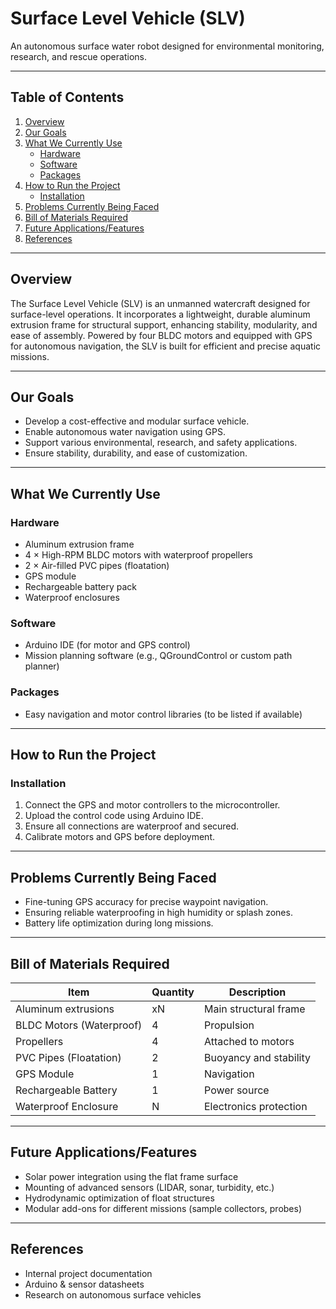 # Surface Level Vehicle (SLV)

An autonomous surface water robot designed for environmental monitoring, research, and rescue operations.

---

## Table of Contents
1. [Overview](#overview)
2. [Our Goals](#our-goals)
3. [What We Currently Use](#what-we-currently-use)
    - [Hardware](#hardware)
    - [Software](#software)
    - [Packages](#packages)
4. [How to Run the Project](#how-to-run-the-project)
    - [Installation](#installation)
5. [Problems Currently Being Faced](#problems-currently-being-faced)
6. [Bill of Materials Required](#bill-of-materials-required)
7. [Future Applications/Features](#future-applicationsfeatures)
8. [References](#references)

---

## Overview

The Surface Level Vehicle (SLV) is an unmanned watercraft designed for surface-level operations. It incorporates a lightweight, durable aluminum extrusion frame for structural support, enhancing stability, modularity, and ease of assembly. Powered by four BLDC motors and equipped with GPS for autonomous navigation, the SLV is built for efficient and precise aquatic missions.

---

## Our Goals

- Develop a cost-effective and modular surface vehicle.
- Enable autonomous water navigation using GPS.
- Support various environmental, research, and safety applications.
- Ensure stability, durability, and ease of customization.

---

## What We Currently Use

### Hardware

- Aluminum extrusion frame  
- 4 × High-RPM BLDC motors with waterproof propellers  
- 2 × Air-filled PVC pipes (floatation)  
- GPS module  
- Rechargeable battery pack  
- Waterproof enclosures

### Software

- Arduino IDE (for motor and GPS control)  
- Mission planning software (e.g., QGroundControl or custom path planner)

### Packages

- Easy navigation and motor control libraries (to be listed if available)

---

## How to Run the Project

### Installation

1. Connect the GPS and motor controllers to the microcontroller.
2. Upload the control code using Arduino IDE.
3. Ensure all connections are waterproof and secured.
4. Calibrate motors and GPS before deployment.

---

## Problems Currently Being Faced

- Fine-tuning GPS accuracy for precise waypoint navigation.
- Ensuring reliable waterproofing in high humidity or splash zones.
- Battery life optimization during long missions.

---

## Bill of Materials Required

| Item                     | Quantity | Description                       |
|--------------------------|----------|-----------------------------------|
| Aluminum extrusions      |   xN     | Main structural frame             |
| BLDC Motors (Waterproof) |    4     | Propulsion                        |
| Propellers               |    4     | Attached to motors                |
| PVC Pipes (Floatation)   |    2     | Buoyancy and stability            |
| GPS Module               |    1     | Navigation                        |
| Rechargeable Battery     |    1     | Power source                      |
| Waterproof Enclosure     |    N     | Electronics protection            |

---

## Future Applications/Features

- Solar power integration using the flat frame surface  
- Mounting of advanced sensors (LIDAR, sonar, turbidity, etc.)  
- Hydrodynamic optimization of float structures  
- Modular add-ons for different missions (sample collectors, probes)

---

## References

- Internal project documentation  
- Arduino & sensor datasheets  
- Research on autonomous surface vehicles